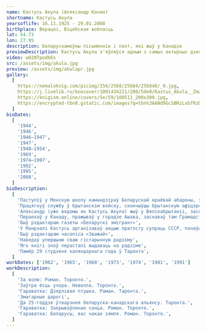 ```yaml
---
name: Кастусь Акула (Аляксандр Качан)
shortname: Кастусь Акула
yearsoflife: 16.11.1925 - 29.01.2008
birthplace: Верацеі, Віцебская вобласць
lat: 54.73
lon: 27.95
description: Беларускамоўны пісьменнік і паэт, які жыў у Канадзе
previewDescription: Кастусь Акула з'яўляўся адным з самых актыўных дзеячаў беларускай дыяспары. Грамадскай працай пачаў займацца яшчэ ў Нямеччыне, працаваў у беларускай газеце "Бацькаўшчына" (Мюнхен). Там жа пачаў пісаць і друкавацца ў розных беларускіх эмігранцкіх выданнях. У Канадзе шмат часу аддаваў арганізацыі беларускіх суполак, заснаванню царквы ў Таронта, працы ў нядзельных школах, рэдагаванню часопіса "Зважай", супрацоўніцтву з беларусамі ЗША. К.Акула быў адным з арганізатараў "Згуртавання беларусаў Канады" і яго першым старшынёй. Арганізаваў выпуск штомесячнай газеты "Беларускі эмігрант".
video: wO2NTpod66s
src: /assets/img/akula.jpg
preview: /assets/img/akulapr.jpg
gallery:
  [
    https://nemaloknig.com/picimg/256/2568/25684/256848/_0.jpg,
    https://j.livelib.ru/boocover/1001434221/200/5de0/Kastus_Akula__Zmagarnyya_darogi.jpg,
    https://knigism.online/covers/5e/59/108511_200x300.jpg,
    https://encrypted-tbn0.gstatic.com/images?q=tbn%3AANd9GcSBRzLxbfRzD8YztkxamAAO8_mptQel_sdmZO04FCmwsojW6xAE,
  ]
bioDates:
  [
    '1944',
    '1946',
    '1946—1947',
    '1947',
    '1948—1954',
    '1969',
    '1974—1997',
    '1992',
    '1995',
    '2008',
  ]
bioDescription:
  [
    'Паступіў у Менскую школу камандзіраў Беларускай краёвай абароны, з якой адступіў на Захад. Ён трапіў з нямецкімі войскамі ў Францыю, аднак адтуль збег на бок французскіх партызанаў. Працягнуў службу ў 2-м Польскім корпусе Уладзіслава Андэрса як грамадзянін Польшчы, у яго складзе ваяваў у Італіі',
    'Працягнуў службу ў брытанскім войску, скончыўшы брытанскую афіцэрскую школу і вярнуўшыся ў званні капрала ў Італію',
    'Аляксандр (ужо вядомы як Кастусь Акула) жыў у Вялікабрытаніі, заснаваўшы Грамадства беларусаў у Вялікабрытаніі',
    'Пераехаў у Канаду, пражываў у горадзе Ашава, заснаваў там Грамадства беларусаў у Канадзе і стаў першым яго старшынёй',
    'Быў рэдактарам газеты «Беларускі эмігрант»',
    'У Манрэалі Кастусь арганізаваў акцыю пратэсту супраць СССР, пачаўшы выкрыкваць антысавецкія лозунгі і раскідваць ўверх брашуры',
    'Быў рэдактарам часопіса «Зважай»',
    'Наведаў упершыню сваю гістарычную радзіму',
    'Яго кнігі зноў перасталі выдаваць на радзіме',
    'Памёр 29 студзеня каляндарнага года ў Таронта',
  ]
workDates: ['1962', '1965', '1968', '1973', '1974', '1981', '1991']
workDescription:
  [
    'За волю: Роман. Торонто.',
    'Заўтра ёсць учора. Новелла. Торонто.',
    'Гараватка: Дзярлівая птушка. Раман. Таронта.',
    'Змагарныя дарогі',
    'Да 25-годдзя ўтварэння беларуска-канадскага альянсу. Таронта.',
    'Гараватка: Закрываўленае сонца. Роман. Торонто.',
    'Гараватка: Беларусы, вас чакае зямля. Роман. Торонто.',
  ]
---
```


